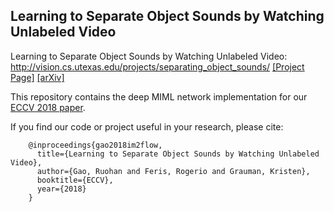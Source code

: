 ## Learning to Separate Object Sounds by Watching Unlabeled Video
Learning to Separate Object Sounds by Watching Unlabeled Video: http://vision.cs.utexas.edu/projects/separating_object_sounds/
[[Project Page]](http://vision.cs.utexas.edu/projects/separating_object_sounds/)    [[arXiv]](https://arxiv.org/abs/1712.04109)<br/>

This repository contains the deep MIML network implementation for our [ECCV 2018 paper](http://www.cs.utexas.edu/~grauman/papers/sound-sep-eccv2018.pdf).

If you find our code or project useful in your research, please cite:

        @inproceedings{gao2018im2flow,
          title={Learning to Separate Object Sounds by Watching Unlabeled Video},
          author={Gao, Ruohan and Feris, Rogerio and Grauman, Kristen},
          booktitle={ECCV},
          year={2018}
        }
        
        

